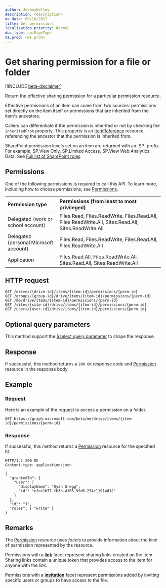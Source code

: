 ```yaml
---
author: JeremyKelley
description: <description>
ms.date: 09/10/2017
title: Get permissions
localization_priority: Normal
doc_type: apiPageType
ms.prod: <ms.prod>
---
```

# Get sharing permission for a file or folder

[!INCLUDE [beta-disclaimer](../../includes/beta-disclaimer.md)]

Return the effective sharing permission for a particular permission resource.

Effective permissions of an item can come from two sources: permissions set directly on the item itself or permissions that are inherited from the item's ancestors.

Callers can differentiate if the permission is inherited or not by checking the `inheritedFrom` property.
This property is an [ItemReference](../resources/itemreference.md) resource referencing the ancestor that the permission is inherited from.

SharePoint permission levels set on an item are returned with an 'SP' prefix. For example, SP.View Only, SP.Limited Access, SP.View Web Analytics Data. See [Full list of SharePoint roles](https://technet.microsoft.com/en-us/library/cc721640.aspx#section1).

## Permissions

One of the following permissions is required to call this API. To learn more, including how to choose permissions, see [Permissions](/graph/permissions-reference).

|Permission type      | Permissions (from least to most privileged)              |
|:--------------------|:---------------------------------------------------------|
|Delegated (work or school account) | Files.Read, Files.ReadWrite, Files.Read.All, Files.ReadWrite.All, Sites.Read.All, Sites.ReadWrite.All    |
|Delegated (personal Microsoft account) | Files.Read, Files.ReadWrite, Files.Read.All, Files.ReadWrite.All    |
|Application | Files.Read.All, Files.ReadWrite.All, Sites.Read.All, Sites.ReadWrite.All |

## HTTP request

<!-- { "blockType": "ignored" } -->

```http
GET /drives/{drive-id}/items/{item-id}/permissions/{perm-id}
GET /groups/{group-id}/drive/items/{item-id}/permissions/{perm-id}
GET /me/drive/items/{item-id}/permissions/{perm-id}
GET /sites/{site-id}/drive/items/{item-id}/permissions/{perm-id}
GET /users/{user-id}/drive/items/{item-id}/permissions/{perm-id}
```

## Optional query parameters

This method support the [$select query parameter](/graph/query-parameters) to shape the response.

## Response

If successful, this method returns a `200 OK` response code and [Permission](../resources/permission.md) resource in the response body.

## Example

### Request

Here is an example of the request to access a permission on a folder.

<!-- { "blockType": "request", "name": "get-item-permission", "scopes": "files.read" } -->

```http
GET https://graph.microsoft.com/beta/me/drive/items/{item-id}/permissions/{perm-id}
```
### Response

If successful, this method returns a [Permission](../resources/permission.md) resource for the specified ID. 

<!-- {"blockType": "response", "@odata.type": "microsoft.graph.permission", "truncated": true} -->

```http
HTTP/1.1 200 OK
Content-type: application/json

{
  "grantedTo": {
    "user": {
      "displayName": "Ryan Gregg",
      "id": "efee1b77-fb3b-4f65-99d6-274c11914d12"
    }
  },
  "id": "1",
  "roles": [ "write" ]
}
```

## Remarks

The [Permission](../resources/permission.md) resource uses _facets_ to provide information about the kind of permission represented by the resource.

Permissions with a [**link**](../resources/sharinglink.md) facet represent sharing links created on the item. 
Sharing links contain a unique token that provides access to the item for anyone with the link.

Permissions with a [**invitation**](../resources/sharinginvitation.md) facet represent permissions added by inviting specific users or groups to have access to the file.

<!-- uuid: 8fcb5dbc-d5aa-4681-8e31-b001d5168d79
2015-10-25 14:57:30 UTC -->
<!--
{
  "type": "#page.annotation",
  "description": "Get a DriveItem's sharing permissions",
  "keywords": "permission, permissions, sharing",
  "section": "documentation",
  "tocPath": "OneDrive/Item/Get permission",
  "suppressions": []
}
-->
